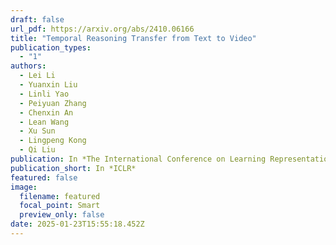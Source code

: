```yaml
---
draft: false
url_pdf: https://arxiv.org/abs/2410.06166
title: "Temporal Reasoning Transfer from Text to Video"
publication_types:
  - "1"
authors:
  - Lei Li
  - Yuanxin Liu
  - Linli Yao 
  - Peiyuan Zhang 
  - Chenxin An
  - Lean Wang
  - Xu Sun
  - Lingpeng Kong
  - Qi Liu
publication: In *The International Conference on Learning Representations*
publication_short: In *ICLR*
featured: false
image:
  filename: featured
  focal_point: Smart
  preview_only: false
date: 2025-01-23T15:55:18.452Z
---
```

